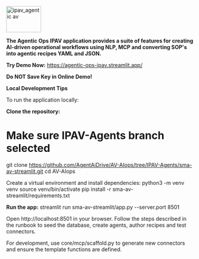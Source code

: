 
<img width="93" height="70" alt="ipav_agentic av" src="https://github.com/user-attachments/assets/7b26b308-8419-476d-af95-0e7d1844dd9d" />

**The Agentic Ops IPAV application provides a suite of features for creating AI-driven operational workflows using NLP, MCP and converting SOP's into agentic recipes YAML and JSON.**

**Try Demo Now:**
https://agentic-ops-ipav.streamlit.app/

**Do NOT Save Key in Online Demo!**


**Local Development Tips**

To run the application locally:

**Clone the repository:**
# Make sure IPAV-Agents branch selected
git clone https://github.com/AgentAiDrive/AV-AIops/tree/IPAV-Agents/sma-av-streamlit.git
cd AV-AIops

Create a virtual environment and install dependencies:
python3 -m venv venv
source venv/bin/activate
pip install -r sma-av-streamlit/requirements.txt

**Run the app:**
streamlit run sma-av-streamlit/app.py --server.port 8501

Open http://localhost:8501 in your browser. Follow the steps described in the runbook to seed the database, create agents, author recipes and test connectors.

For development, use core/mcp/scaffold.py to generate new connectors and ensure the template functions are defined. 
